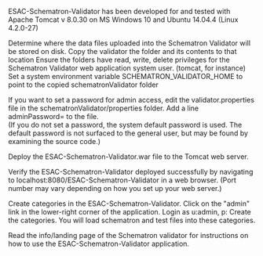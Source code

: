 ESAC-Schematron-Validator has been developed for and tested with Apache Tomcat v 8.0.30
on MS Windows 10 and Ubuntu 14.04.4 (Linux 4.2.0-27)

Determine where the data files uploaded into the Schematron Validator will be stored on disk.
Copy the validator the folder and its contents to that location
Ensure the folders have read, write, delete privileges for the Schematron Validator web application system user. (tomcat, for instance)
Set a system environment variable SCHEMATRON_VALIDATOR_HOME to point to the copied schematronValidator folder

If you want to set a password for admin access, edit the validator.properties file in the schematronValidator/properties folder.
Add a line adminPassword=<your password here> to the file.  
(If you do not set  a password, the system default password is used. 
The default password is not surfaced to the general user, but may be found by examining the source code.)

Deploy the ESAC-Schematron-Validator.war file to the Tomcat web server.

Verify the ESAC-Schematron-Validator deployed successfully by navigating to localhost:8080/ESAC-Schematron-Validator in a web browser.
(Port number may vary depending on how you set up your web server.)

Create categories in the ESAC-Schematron-Validator. Click on the "admin" link in the lower-right corner of the application.
Login as u:admin, p:<your password as set in validator.properties> 
Create the categories. You will load schematron and test files into these categories.

Read the info/landing page of the Schematron validator for instructions on how to use the ESAC-Schematron-Validator application.
